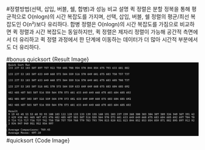 #정렬방법(선택, 삽입, 버블, 쉘, 합병)과 성능 비교 설명
퀵 정렬은 분할 정복을 통해 평균적으로 O(nlogn)의 시간 복잡도를 가지며, 선택, 삽입, 버블, 쉘 정렬의 평균/최선 복잡도인 O(n²)보다 유리하다. 
합병 정렬은 O(nlogn)의 시간 복잡도를 가짐으로 비교하면 퀵 정렬과 시간 복잡도는 동일하지만, 퀵 정렬은 제자리 정렬이 가능해 공간적 측면에서 더 유리하고 퀵 정렬 과정에서 한 단계에 이동하는 데이터가 더 많아 시간적 부분에서도 더 유리하다.

#bonus quicksort {Result Image}
![.](./14-quicksort.png)
#quicksort {Code Image}
